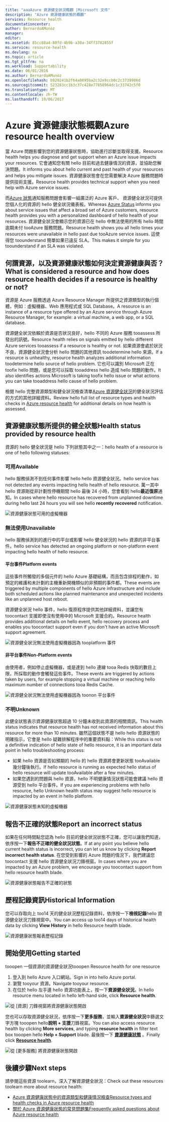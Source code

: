 ```yaml
---
title: "aaaAzure 資源健全狀況概觀 |Microsoft 文件"
description: "Azure 資源健康狀態的概觀"
services: Resource health
documentationcenter: 
author: BernardoAMunoz
manager: 
editor: 
ms.assetid: 85cc88a4-80fd-4b9b-a30a-34ff3782855f
ms.service: resource-health
ms.devlang: na
ms.topic: article
ms.tgt_pltfrm: na
ms.workload: Supportability
ms.date: 06/01/2016
ms.author: BernardoAMunoz
ms.openlocfilehash: b920241b2f64a0695ba2c32e9ccb0c2c3739986d
ms.sourcegitcommit: 523283cc1b3c37c428e77850964dc1c33742c5f0
ms.translationtype: MT
ms.contentlocale: zh-TW
ms.lasthandoff: 10/06/2017
---
```

# <a name="azure-resource-health-overview"></a><span data-ttu-id="0bace-103">Azure 資源健康狀態概觀</span><span class="sxs-lookup"><span data-stu-id="0bace-103">Azure resource health overview</span></span>
 
<span data-ttu-id="0bace-104">當 Azure 問題影響到您的資源健康狀態時，協助進行診斷並取得支援。</span><span class="sxs-lookup"><span data-stu-id="0bace-104">Resource health helps you diagnose and get support when an Azure issue impacts your resources.</span></span> <span data-ttu-id="0bace-105">它會通知您有關 hello 目前和過去健康情況的資源，並協助您解決問題。</span><span class="sxs-lookup"><span data-stu-id="0bace-105">It informs you about hello current and past health of your resources and helps you mitigate issues.</span></span> <span data-ttu-id="0bace-106">資源健康狀態會在您需要解決 Azure 服務問題時提供技術支援。</span><span class="sxs-lookup"><span data-stu-id="0bace-106">Resource health provides technical support when you need help with Azure service issues.</span></span>

<span data-ttu-id="0bace-107">而[Azure 狀態](https://status.azure.com)通知服務問題會影響一組廣泛的 Azure 客戶、 資源健全狀況可提供您個人化的資源的 hello 健全狀況儀表板。</span><span class="sxs-lookup"><span data-stu-id="0bace-107">Whereas [Azure Status](https://status.azure.com) informs you about service issues that affect a broad set of Azure customers, resource health provides you with a personalized dashboard of hello health of your resources.</span></span> <span data-ttu-id="0bace-108">資源健全狀況會顯示您的資源已在 hello 中無法使用的所有 hello 時間逾期未付 tooAzure 服務問題。</span><span class="sxs-lookup"><span data-stu-id="0bace-108">Resource health shows you all hello times your resources were unavailable in hello past due tooAzure service issues.</span></span> <span data-ttu-id="0bace-109">這使得您 toounderstand 簡單如果已違反 SLA。</span><span class="sxs-lookup"><span data-stu-id="0bace-109">This makes it simple for you toounderstand if an SLA was violated.</span></span> 

## <a name="what-is-considered-a-resource-and-how-does-resource-health-decides-if-a-resource-is-healthy-or-not"></a><span data-ttu-id="0bace-110">何謂資源，以及資源健康狀態如何決定資源健康與否？</span><span class="sxs-lookup"><span data-stu-id="0bace-110">What is considered a resource and how does resource health decides if a resource is healthy or not?</span></span>
<span data-ttu-id="0bace-111">資源是 Azure 服務透過 Azure Resource Manager 所提供之資源類型的執行個體，例如︰虛擬機器、Web 應用程式或 SQL Database。</span><span class="sxs-lookup"><span data-stu-id="0bace-111">A resource is an instance of a resource type offered by an Azure service through Azure Resource Manager, for example: a virtual machine, a web app, or a SQL database.</span></span>

<span data-ttu-id="0bace-112">資源健全狀況依賴於資源是否狀況良好，hello 不同的 Azure 服務 tooassess 所發出的訊號。</span><span class="sxs-lookup"><span data-stu-id="0bace-112">Resource health relies on signals emitted by hello different Azure services tooassess if a resource is healthy or not.</span></span> <span data-ttu-id="0bace-113">如果資源會處於狀況不良，資源健全狀況會分析 hello 問題的其他資訊 toodetermine hello 來源。</span><span class="sxs-lookup"><span data-stu-id="0bace-113">If a resource is unhealthy, resource health analyzes additional information toodetermine hello source of hello problem.</span></span> <span data-ttu-id="0bace-114">它也可以識別 Microsoft 正在 toofix hello 問題，或是您可以採取 tooaddress hello 造成 hello 問題的動作。</span><span class="sxs-lookup"><span data-stu-id="0bace-114">It also identifies actions Microsoft is taking toofix hello issue or what actions you can take tooaddress hello cause of hello problem.</span></span> 

<span data-ttu-id="0bace-115">檢閱 hello 完整資源類型和健全狀況檢查清單[Azure 資源健全狀況](resource-health-checks-resource-types.md)的健全狀況評估的方式的其他詳細資料。</span><span class="sxs-lookup"><span data-stu-id="0bace-115">Review hello full list of resource types and health checks in [Azure resource health](resource-health-checks-resource-types.md) for additional details on how health is assessed.</span></span>

## <a name="health-status-provided-by-resource-health"></a><span data-ttu-id="0bace-116">資源健康狀態所提供的健全狀態</span><span class="sxs-lookup"><span data-stu-id="0bace-116">Health status provided by resource health</span></span>
<span data-ttu-id="0bace-117">資源的 hello 健全狀況是 hello 下列狀態其中之一：</span><span class="sxs-lookup"><span data-stu-id="0bace-117">hello health of a resource is one of hello following statuses:</span></span>

### <a name="available"></a><span data-ttu-id="0bace-118">可用</span><span class="sxs-lookup"><span data-stu-id="0bace-118">Available</span></span>
<span data-ttu-id="0bace-119">hello 服務偵測不到任何事件影響 hello hello 資源健全狀況。</span><span class="sxs-lookup"><span data-stu-id="0bace-119">hello service has not detected any events impacting hello health of hello resource.</span></span> <span data-ttu-id="0bace-120">萬一其中 hello 資源剛從非計劃性停機期間 hello 最後 24 小時，您會看到 hello**最近復原**通知。</span><span class="sxs-lookup"><span data-stu-id="0bace-120">In cases where hello resource has recovered from unplanned downtime during hello last 24 hours you will see hello **recently recovered** notification.</span></span>

![資源健康狀態可用的虛擬機器](./media/resource-health-overview/Available.png)

### <a name="unavailable"></a><span data-ttu-id="0bace-122">無法使用</span><span class="sxs-lookup"><span data-stu-id="0bace-122">Unavailable</span></span>
<span data-ttu-id="0bace-123">hello 服務偵測到的進行中的平台或影響 hello 健全狀況的 hello 資源的非平台事件。</span><span class="sxs-lookup"><span data-stu-id="0bace-123">hello service has detected an ongoing platform or non-platform event impacting hello health of hello resource.</span></span>

#### <a name="platform-events"></a><span data-ttu-id="0bace-124">平台事件</span><span class="sxs-lookup"><span data-stu-id="0bace-124">Platform events</span></span>
<span data-ttu-id="0bace-125">這些事件所觸發的多個元件的 hello Azure 基礎結構，而且包含排程的動作，如 預定的維護和未計劃的主機重新開機類似的非預期的事件都。</span><span class="sxs-lookup"><span data-stu-id="0bace-125">These events are triggered by multiple components of hello Azure infrastructure and include both scheduled actions like planned maintenance and unexpected incidents like an unplanned host reboot.</span></span>

<span data-ttu-id="0bace-126">資源健全狀況 hello 事件，hello 復原程序提供其他詳細資料，並讓您有 toocontact 支援即使沒有使用中的 Microsoft 支援合約。</span><span class="sxs-lookup"><span data-stu-id="0bace-126">Resource health provides additional details on hello event, hello recovery process and enables you toocontact support even if you don't have an active Microsoft support agreement.</span></span>

![資源健全狀況無法使用虛擬機器因為 tooplatform 事件](./media/resource-health-overview/Unavailable.png)

#### <a name="non-platform-events"></a><span data-ttu-id="0bace-128">非平台事件</span><span class="sxs-lookup"><span data-stu-id="0bace-128">Non-Platform events</span></span>
<span data-ttu-id="0bace-129">由使用者，例如停止虛擬機器，或是達到 hello 連線 tooa Redis 快取的數目上限，所採取的動作會觸發這些事件。</span><span class="sxs-lookup"><span data-stu-id="0bace-129">These events are triggered by actions taken by users, for example stopping a virtual machine or reaching hello maximum number of connections tooa Redis Cache.</span></span>

![資源健全狀況無法使用虛擬機器因為 toonon 平台事件](./media/resource-health-overview/Unavailable_NonPlatform.png)

### <a name="unknown"></a><span data-ttu-id="0bace-131">不明</span><span class="sxs-lookup"><span data-stu-id="0bace-131">Unknown</span></span>
<span data-ttu-id="0bace-132">此健全狀態表示資源健康狀態超過 10 分鐘未收到此資源的相關資訊。</span><span class="sxs-lookup"><span data-stu-id="0bace-132">This health status indicates that resource health has not received information about this resource for more than 10 minutes.</span></span> <span data-ttu-id="0bace-133">雖然這個狀態不是 hello hello 資源狀態的明確指示，它會是 hello 疑難排解程序中的重要資料點：</span><span class="sxs-lookup"><span data-stu-id="0bace-133">While this status is not a definitive indication of hello state of hello resource, it is an important data point in hello troubleshooting process:</span></span>
* <span data-ttu-id="0bace-134">如果 hello 資源是否如預期的 hello 的 hello 資源將會更新狀態 tooAvailable 幾分鐘後執行。</span><span class="sxs-lookup"><span data-stu-id="0bace-134">If hello resource is running as expected hello status of hello resource will update tooAvailable after a few minutes.</span></span>
* <span data-ttu-id="0bace-135">如果您遇到的問題與 hello 資源，hello 不明健康情況狀態可能會建議 hello 資源受到 hello 平台事件。</span><span class="sxs-lookup"><span data-stu-id="0bace-135">If you are experiencing problems with hello resource, hello Unknown health status may suggest hello resource is impacted by an event in hello platform.</span></span>

![資源健康狀態未知的虛擬機器](./media/resource-health-overview/Unknown.png)

## <a name="report-an-incorrect-status"></a><span data-ttu-id="0bace-137">報告不正確的狀態</span><span class="sxs-lookup"><span data-stu-id="0bace-137">Report an incorrect status</span></span>
<span data-ttu-id="0bace-138">如果在任何時間點您認為 hello 目前的健全狀況狀態不正確，您可以讓我們知道，依序按一下**報告不正確的健全狀況狀態**。</span><span class="sxs-lookup"><span data-stu-id="0bace-138">If at any point you believe hello current health status is incorrect, you can let us know by clicking **Report incorrect health status**.</span></span> <span data-ttu-id="0bace-139">在您受到影響的 Azure 問題的情況下，我們建議您 toocontact 支援 hello 資源健全狀況刀鋒視窗。</span><span class="sxs-lookup"><span data-stu-id="0bace-139">In cases where you are impacted by an Azure problem, we encourage you toocontact support from hello resource health blade.</span></span> 

![資源健康狀態報告不正確的狀態](./media/resource-health-overview/incorrect-status.png)

## <a name="historical-information"></a><span data-ttu-id="0bace-141">歷程記錄資訊</span><span class="sxs-lookup"><span data-stu-id="0bace-141">Historical Information</span></span>
<span data-ttu-id="0bace-142">您可以存取向上 too14 天的健全狀況歷程記錄資料，依序按一下**檢視記錄**hello 資源健全狀況刀鋒視窗中。</span><span class="sxs-lookup"><span data-stu-id="0bace-142">You can access up too14 days of historical health data by clicking **View History** in hello Resource health blade.</span></span> 

![資源健康狀態報表歷程記錄](./media/resource-health-overview/history-blade.png)

## <a name="getting-started"></a><span data-ttu-id="0bace-144">開始使用</span><span class="sxs-lookup"><span data-stu-id="0bace-144">Getting started</span></span>
<span data-ttu-id="0bace-145">tooopen 一個資源的資源健全狀況</span><span class="sxs-lookup"><span data-stu-id="0bace-145">tooopen Resource health for one resource</span></span>
1.  <span data-ttu-id="0bace-146">登入到 hello Azure 入口網站。</span><span class="sxs-lookup"><span data-stu-id="0bace-146">Sign in into hello Azure portal.</span></span>
2.  <span data-ttu-id="0bace-147">瀏覽 tooyour 資源。</span><span class="sxs-lookup"><span data-stu-id="0bace-147">Navigate tooyour resource.</span></span>
3.  <span data-ttu-id="0bace-148">在位於 hello 左手邊 hello 資源功能表上，按一下**資源健全狀況**。</span><span class="sxs-lookup"><span data-stu-id="0bace-148">In hello resource menu located in hello left-hand side, click **Resource health**.</span></span>

![從 [資源] 刀鋒視窗將資源健康狀態開啟](./media/resource-health-overview/from-resource-blade.png)

<span data-ttu-id="0bace-150">您也可以存取資源健全狀況，依序按一下**更多服務**，並輸入**資源健全狀況**中篩選文字方塊 tooopen hello**說明 + 支援**刀鋒視窗。</span><span class="sxs-lookup"><span data-stu-id="0bace-150">You can also access resource health by clicking **More services**, and typing **resource health** in filter text box tooopen hello **Help + Support** blade.</span></span> <span data-ttu-id="0bace-151">最後按一下 [**資源健康狀態**](https://ms.portal.azure.com/#blade/Microsoft_Azure_Monitoring/AzureMonitoringBrowseBlade/resourceHealth) 。</span><span class="sxs-lookup"><span data-stu-id="0bace-151">Finally click [**Resource health**](https://ms.portal.azure.com/#blade/Microsoft_Azure_Monitoring/AzureMonitoringBrowseBlade/resourceHealth).</span></span>

![從 [更多服務] 將資源健康狀態開啟](./media/resource-health-overview/FromOtherServices.png)

## <a name="next-steps"></a><span data-ttu-id="0bace-153">後續步驟</span><span class="sxs-lookup"><span data-stu-id="0bace-153">Next steps</span></span>

<span data-ttu-id="0bace-154">請參閱這些資源 toolearn，深入了解資源健全狀況：</span><span class="sxs-lookup"><span data-stu-id="0bace-154">Check out these resources toolearn more about resource health:</span></span>
-  [<span data-ttu-id="0bace-155">Azure 資源健康狀態中的資源類型和健康情況檢查</span><span class="sxs-lookup"><span data-stu-id="0bace-155">Resource types and health checks in Azure resource health</span></span>](resource-health-checks-resource-types.md)
-  [<span data-ttu-id="0bace-156">關於 Azure 資源健康狀態的常見問題集</span><span class="sxs-lookup"><span data-stu-id="0bace-156">Frequently asked questions about Azure resource health</span></span>](resource-health-faq.md)




